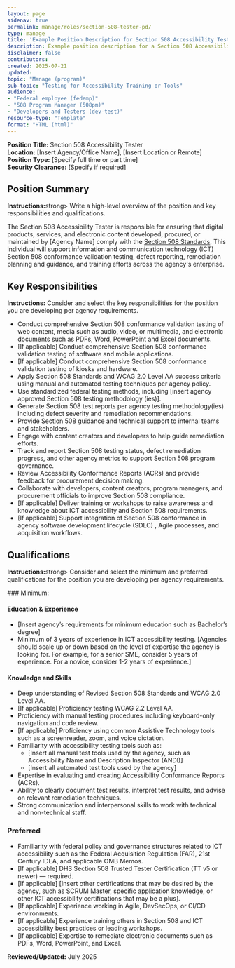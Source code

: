 ```yaml
---
layout: page
sidenav: true
permalink: manage/roles/section-508-tester-pd/
type: manage
title: 'Example Position Description for Section 508 Accessibility Tester'
description: Example position description for a Section 508 Accessibility Tester.
disclaimer: false
contributors: 
created: 2025-07-21
updated: 
topic: "Manage (program)"
sub-topic: "Testing for Accessibility Training or Tools"
audience:
- "Federal employee (fedemp)"
- "508 Program Manager (508pm)"
- "Developers and Testers (dev-test)"
resource-type: "Template"
format: "HTML (html)"
---
```


**Position Title:** Section 508 Accessibility Tester  
**Location:** [Insert Agency/Office Name], [Insert Location or Remote]  
**Position Type:** [Specify full time or part time]  
**Security Clearance:** [Specify if required]

## Position Summary
<div class="border-base radius-lg border-1px padding-1 bg-primary-lighter" style="margin-top: 1.0em;"><p><strong>Instructions:</strong>strong> Write a high-level overview of the position and key responsibilities and qualifications.</p></div>

The Section 508 Accessibility Tester is responsible for ensuring that digital products, services, and electronic content developed, procured, or maintained by [Agency Name] comply with the <a href="https://www.access-board.gov/ict/" target="_blank" class="usa-link--external">Section 508 Standards</a>. This individual will support information and communication technology (ICT) Section 508 conformance validation testing, defect reporting, remediation planning and guidance, and training efforts across the agency's enterprise.

## Key Responsibilities
<div class="border-base radius-lg border-1px padding-1 bg-primary-lighter" style="margin-top: 1.0em;"><p><strong>Instructions:</strong> Consider and select the key responsibilities for the position you are developing per agency requirements.</p></div>

* Conduct comprehensive Section 508 conformance validation testing of web content, media such as audio, video, or multimedia, and electronic documents such as PDFs, Word, PowerPoint and Excel documents.  
* [If applicable] Conduct comprehensive Section 508 conformance validation testing of software and mobile applications.   
* [If applicable] Conduct comprehensive Section 508 conformance validation testing of kiosks and hardware.  
* Apply Section 508 Standards and WCAG 2.0 Level AA success criteria using manual and automated testing techniques per agency policy.  
* Use standardized federal testing methods, including [insert agency approved Section 508 testing methodology (ies)].  
* Generate Section 508 test reports per agency testing methodology(ies) including defect severity and remediation recommendations.  
* Provide Section 508 guidance and technical support to internal teams and stakeholders.  
* Engage with content creators and developers to help guide remediation efforts.  
* Track and report Section 508 testing status, defect remediation progress, and other agency metrics to support Section 508 program governance.  
* Review Accessibility Conformance Reports (ACRs) and provide feedback for procurement decision making.  
* Collaborate with developers, content creators, program managers, and procurement officials to improve Section 508 compliance.  
* [If applicable] Deliver training or workshops to raise awareness and knowledge about ICT accessibility and Section 508 requirements.  
* [If applicable] Support integration of Section 508 conformance in agency software development lifecycle (SDLC) , Agile processes, and acquisition workflows.

## Qualifications
<div class="border-base radius-lg border-1px padding-1 bg-primary-lighter" style="margin-top: 1.0em;"><p><strong>Instructions:</strong>strong> Consider and select the minimum and preferred qualifications for the position you are developing per agency requirements.</p></div>
### Minimum:

#### Education & Experience

* [Insert agency’s requirements for minimum education such as Bachelor’s degree]  
* Minimum of 3 years of experience in ICT accessibility testing. [Agencies should scale up or down based on the level of expertise the agency is looking for. For example, for a senior SME, consider 5 years of experience. For a novice, consider 1-2 years of experience.]

#### Knowledge and Skills

* Deep understanding of Revised Section 508 Standards and WCAG 2.0 Level AA.  
* [If applicable] Proficiency testing WCAG 2.2 Level AA.   
* Proficiency with manual testing procedures including keyboard-only navigation and code review.  
* [If applicable] Proficiency using common Assistive Technology tools such as a screenreader, zoom, and voice dictation.   
* Familiarity with accessibility testing tools such as:  
  * [Insert all manual test tools used by the agency, such as Accessibility Name and Description Inspector (ANDI)]  
  * [Insert all automated test tools used by the agency]  
* Expertise in evaluating and creating Accessibility Conformance Reports (ACRs).  
* Ability to clearly document test results, interpret test results, and advise on relevant remediation techniques.  
* Strong communication and interpersonal skills to work with technical and non-technical staff.

### Preferred 

* Familiarity with federal policy and governance structures related to ICT accessibility such as the Federal Acquisition Regulation (FAR), 21st Century IDEA, and applicable OMB Memos.  
* [If applicable] DHS Section 508 Trusted Tester Certification (TT v5 or newer) — required.  
* [If applicable] [Insert other certifications that may be desired by the agency, such as SCRUM Master, specific application knowledge, or other ICT accessibility certifications that may be a plus].  
* [If applicable] Experience working in Agile, DevSecOps, or CI/CD environments.  
* [If applicable] Experience training others in Section 508 and ICT accessibility best practices or leading workshops.  
* [If applicable] Expertise to remediate electronic documents such as PDFs, Word, PowerPoint, and Excel.


**Reviewed/Updated:** July 2025
